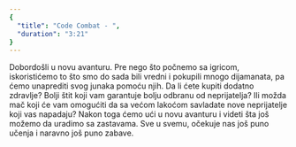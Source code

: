 ```yaml
---
{
  "title": "Code Combat - ",
  "duration": "3:21"
}
---
```


Dobordošli u novu avanturu. Pre nego što počnemo sa igricom, iskoristićemo to što smo do sada bili vredni i pokupili mnogo dijamanata, pa ćemo unaprediti svog junaka pomoću njih. Da li ćete kupiti dodatno zdravlje? Bolji štit koji vam garantuje bolju odbranu od neprijatelja? Ili možda mač koji će vam omogućiti da sa većom lakoćom savladate nove neprijatelje koji vas napadaju? Nakon toga ćemo ući u novu avanturu i videti šta još možemo da uradimo sa zastavama. Sve u svemu, očekuje nas još puno učenja i naravno još puno zabave.
